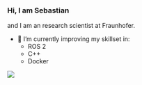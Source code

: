   
### Hi, I am Sebastian
and I am an research scientist at Fraunhofer.
- 🌱 I’m currently improving my skillset in:
  - ROS 2
  - C++
  - Docker
  
[![](https://github-readme-stats.vercel.app/api?username=zarnack&theme=radical&show_icons=true&custom_title=Sebastian's%20not%20very%20impressive%20Github%20Stats)](https://github.com/anuraghazra/github-readme-stats)


